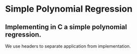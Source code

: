 # Simple Polynomial Regression 
## Implementing in C a simple polynomial regression. 

We use headers to separate application from implementation.
